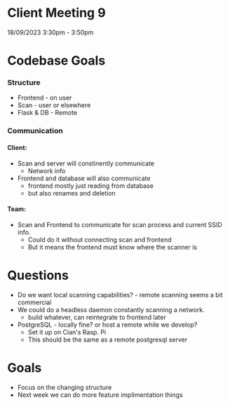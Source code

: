 # Client Meeting 9
18/09/2023 3:30pm - 3:50pm


# Codebase Goals

### Structure
- Frontend - on user
- Scan - user or elsewhere
- Flask & DB - Remote

### Communication

#### Client:
- Scan and server will constinently communicate
	- Network info
- Frontend and database will also communicate
	- frontend mostly just reading from database
	- but also renames and deletion
#### Team:
- Scan and Frontend to communicate for scan process and current SSID info.
	- Could do it without connecting scan and frontend
	- But it means the frontend must know where the scanner is

# Questions
- Do we want local scanning capabilities? - remote scanning seems a bit commercial
- We could do a headless daemon constantly scanning a network.
	- build whatever, can reintegrate to frontend later
- PostgreSQL - locally fine? or host a remote while we develop?
	- Set it up on Cian's Rasp. Pi
	- This should be the same as a remote postgresql server

# Goals
- Focus on the changing structure
- Next week we can do more feature implimentation things













